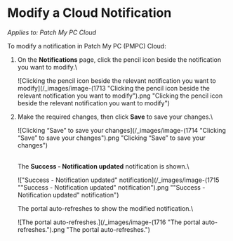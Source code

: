 # Modify a Cloud Notification

_Applies to: Patch My PC Cloud_

To modify a notification in Patch My PC (PMPC) Cloud:

1.  On the **Notifications** page, click the pencil icon beside the notification you want to modify.\


    ![Clicking the pencil icon beside the relevant notification you want to modify](/_images/image-(1713 "Clicking the pencil icon beside the relevant notification you want to modify").png "Clicking the pencil icon beside the relevant notification you want to modify")


2.  Make the required changes, then click **Save** to save your changes.\


    ![Clicking “Save” to save your changes](/_images/image-(1714 "Clicking “Save” to save your changes").png "Clicking “Save” to save your changes")

    \
    The **Success - Notification updated** notification is shown.\


    ![&#x22;Success - Notification updated&#x22; notification](/_images/image-(1715 "&#x22;Success - Notification updated&#x22; notification").png "&#x22;Success - Notification updated&#x22; notification")

    The portal auto-refreshes to show the modified notification.\


    ![The portal auto-refreshes.](/_images/image-(1716 "The portal auto-refreshes.").png "The portal auto-refreshes.")